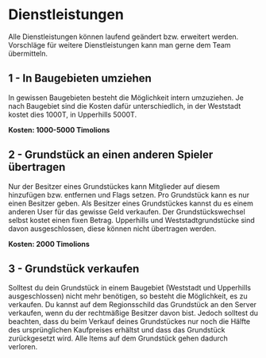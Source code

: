 # Dienstleistungen
Alle Dienstleistungen können laufend geändert bzw. erweitert werden. Vorschläge für weitere Dienstleistungen kann man gerne dem Team übermitteln.

## 1 - In Baugebieten umziehen

In gewissen Baugebieten besteht die Möglichkeit intern umzuziehen. Je nach Baugebiet sind die Kosten dafür unterschiedlich,
in der Weststadt kostet dies 1000T, in Upperhills 5000T.

**Kosten: 1000-5000 Timolions**

## 2 - Grundstück an einen anderen Spieler übertragen

Nur der Besitzer eines Grundstückes kann Mitglieder auf diesem hinzufügen bzw. entfernen und Flags setzen. Pro Grundstück kann es nur einen Besitzer geben.
Als Besitzer eines Grundstückes kannst du es einem anderen User für das gewisse Geld verkaufen. Der Grundstückswechsel selbst kostet einen fixen Betrag.
Upperhills und Weststadtgrundstücke sind davon ausgeschlossen, diese können nicht übertragen werden.

**Kosten: 2000 Timolions**

## 3 - Grundstück verkaufen

Solltest du dein Grundstück in einem Baugebiet (Weststadt und Upperhills ausgeschlossen) nicht mehr benötigen, so besteht die Möglichkeit, es zu verkaufen.
Du kannst auf dem Regionsschild das Grundstück an den Server verkaufen, wenn du der rechtmäßige Besitzer davon bist.
Jedoch solltest du beachten, dass du beim Verkauf deines Grundstückes nur noch die Hälfte des ursprünglichen Kaufpreises erhältst und dass das Grundstück zurückgesetzt wird.
Alle Items auf dem Grundstück gehen dadurch verloren.










